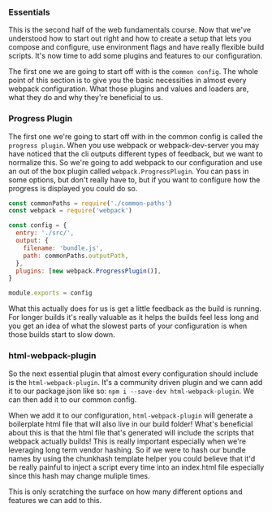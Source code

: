 ### Essentials

This is the second half of the web fundamentals course. Now that we've understood how to start out right and how to create a setup that lets you compose and configure, use environment flags and have really flexible build scripts. It's now time to add some plugins and features to our configuration.

The first one we are going to start off with is the `common config`. The whole point of this section is to give you the basic necessities in almost every webpack configuration. What those plugins and values and loaders are, what they do and why they're beneficial to us.

### Progress Plugin
The first one we're going to start off with in the common config is called the `progress plugin`. When you use webpack or webpack-dev-server you may have noticed that the cli outputs different types of feedback, but we want to normalize this. So we're going to add webpack to our configuration and use an out of the box plugin called `webpack.ProgressPlugin`. You can pass in some options, but don't really have to, but if you want to configure how the progress is displayed you could do so.

```js
const commonPaths = require('./common-paths')
const webpack = require('webpack')

const config = {
  entry: './src/',
  output: {
    filename: 'bundle.js',
    path: commonPaths.outputPath,
  },
  plugins: [new webpack.ProgressPlugin()],
}

module.exports = config
```

What this actually does for us is get a little feedback as the build is running. For longer builds it's really valuable as it helps the builds feel less long and you get an idea of what the slowest parts of your configuration is when those builds start to slow down.

### html-webpack-plugin
So the next essential plugin that almost every configuration should include is the `html-webpack-plugin`. It's a community driven plugin and we cann add it to our package.json like so: `npm i --save-dev html-webpack-plugin`. We can then add it to our common config.

When we add it to our configuration, `html-webpack-plugin` will generate a boilerplate html file that will also live in our build folder! What's beneficial about this is that the html file that's generated will include the scripts that webpack actually builds! This is really important especially when we're leveraging long term vendor hashing. So if we were to hash our bundle names by using the chunkhash template helper you could believe that it'd be really painful to inject a script every time into an index.html file especially since this hash may change muliple times.

This is only scratching the surface on how many different options and features we can add to this. 
